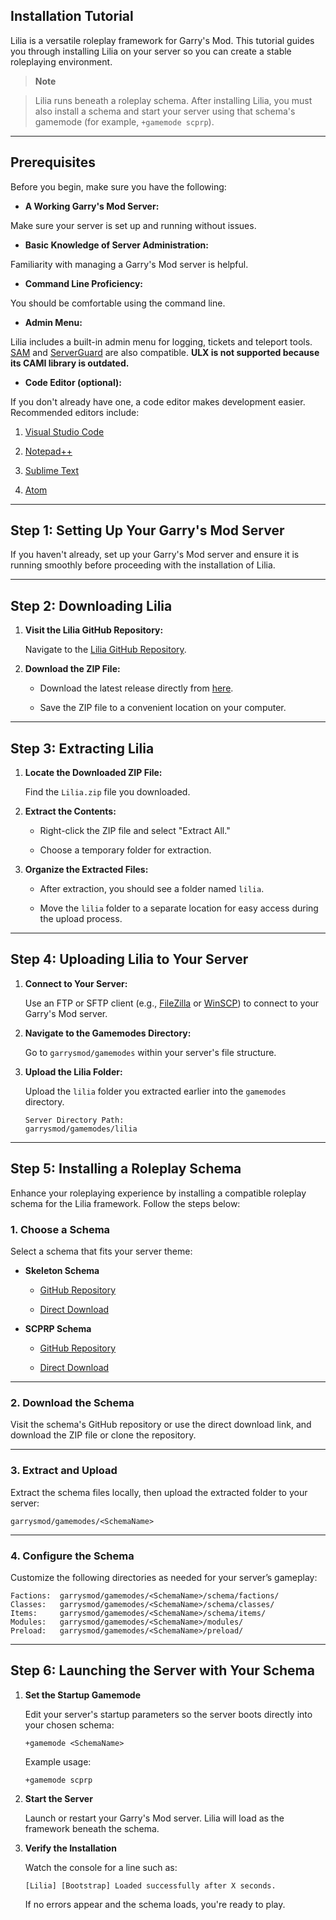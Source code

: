## Installation Tutorial

Lilia is a versatile roleplay framework for Garry's Mod. This tutorial guides you through installing Lilia on your server so you can create a stable roleplaying environment.

> **Note**

> Lilia runs beneath a roleplay schema. After installing Lilia, you must also install a schema and start your server using that schema's gamemode (for example, `+gamemode scprp`).

---

## Prerequisites

Before you begin, make sure you have the following:

- **A Working Garry's Mod Server:**

Make sure your server is set up and running without issues.

- **Basic Knowledge of Server Administration:**

Familiarity with managing a Garry's Mod server is helpful.

- **Command Line Proficiency:**

You should be comfortable using the command line.

- **Admin Menu:**

Lilia includes a built-in admin menu for logging, tickets and teleport tools. [SAM](https://www.gmodstore.com/market/view/sam) and [ServerGuard](https://www.gmodstore.com/market/view/serverguard) are also compatible. **ULX is not supported because its CAMI library is outdated.**

- **Code Editor (optional):**

If you don't already have one, a code editor makes development easier. Recommended editors include:

  1. [Visual Studio Code](https://code.visualstudio.com/)

  2. [Notepad++](https://notepad-plus-plus.org/)

  3. [Sublime Text](https://www.sublimetext.com/)

  4. [Atom](https://atom.io/)

---

## Step 1: Setting Up Your Garry's Mod Server

If you haven't already, set up your Garry's Mod server and ensure it is running smoothly before proceeding with the installation of Lilia.

---

## Step 2: Downloading Lilia

1. **Visit the Lilia GitHub Repository:**

    Navigate to the [Lilia GitHub Repository](https://github.com/LiliaFramework/Lilia).

2. **Download the ZIP File:**

    - Download the latest release directly from [here](https://github.com/LiliaFramework/Lilia/releases/download/release/lilia.zip).

    - Save the ZIP file to a convenient location on your computer.

---

## Step 3: Extracting Lilia

1. **Locate the Downloaded ZIP File:**


    Find the `Lilia.zip` file you downloaded.

2. **Extract the Contents:**


    - Right-click the ZIP file and select "Extract All."

    - Choose a temporary folder for extraction.


3. **Organize the Extracted Files:**


    - After extraction, you should see a folder named `lilia`.

    - Move the `lilia` folder to a separate location for easy access during the upload process.

---

## Step 4: Uploading Lilia to Your Server

1. **Connect to Your Server:**


    Use an FTP or SFTP client (e.g., [FileZilla](https://filezilla-project.org/) or [WinSCP](https://winscp.net/eng/index.php)) to connect to your Garry's Mod server.

2. **Navigate to the Gamemodes Directory:**


    Go to `garrysmod/gamemodes` within your server's file structure.

3. **Upload the Lilia Folder:**


    Upload the `lilia` folder you extracted earlier into the `gamemodes` directory.

    ```plaintext
    Server Directory Path:
    garrysmod/gamemodes/lilia
    ```

---

## Step 5: Installing a Roleplay Schema

Enhance your roleplaying experience by installing a compatible roleplay schema for the Lilia framework. Follow the steps below:

### 1. Choose a Schema

Select a schema that fits your server theme:

- **Skeleton Schema**

    - [GitHub Repository](https://github.com/LiliaFramework/Skeleton)

    - [Direct Download](https://github.com/LiliaFramework/Skeleton/releases/download/release/skeleton.zip)

- **SCPRP Schema**

    - [GitHub Repository](https://github.com/LiliaFramework/SCPRP)

    - [Direct Download](https://github.com/LiliaFramework/SCPRP/releases/download/release/scprp.zip)

---

### 2. Download the Schema

Visit the schema's GitHub repository or use the direct download link, and download the ZIP file or clone the repository.

---

### 3. Extract and Upload

Extract the schema files locally, then upload the extracted folder to your server:

```plaintext
garrysmod/gamemodes/<SchemaName>
```

---

### 4. Configure the Schema

Customize the following directories as needed for your server’s gameplay:

```plaintext
Factions:  garrysmod/gamemodes/<SchemaName>/schema/factions/
Classes:   garrysmod/gamemodes/<SchemaName>/schema/classes/
Items:     garrysmod/gamemodes/<SchemaName>/schema/items/
Modules:   garrysmod/gamemodes/<SchemaName>/modules/
Preload:   garrysmod/gamemodes/<SchemaName>/preload/
```

---

## Step 6: Launching the Server with Your Schema

1. **Set the Startup Gamemode**

    Edit your server's startup parameters so the server boots directly into your chosen schema:

    ```plaintext
    +gamemode <SchemaName>
    ```

    Example usage:

    ```plaintext
    +gamemode scprp
    ```

2. **Start the Server**

    Launch or restart your Garry's Mod server. Lilia will load as the framework beneath the schema.

3. **Verify the Installation**

    Watch the console for a line such as:

    ```plaintext
    [Lilia] [Bootstrap] Loaded successfully after X seconds.
    ```

    If no errors appear and the schema loads, you're ready to play.
